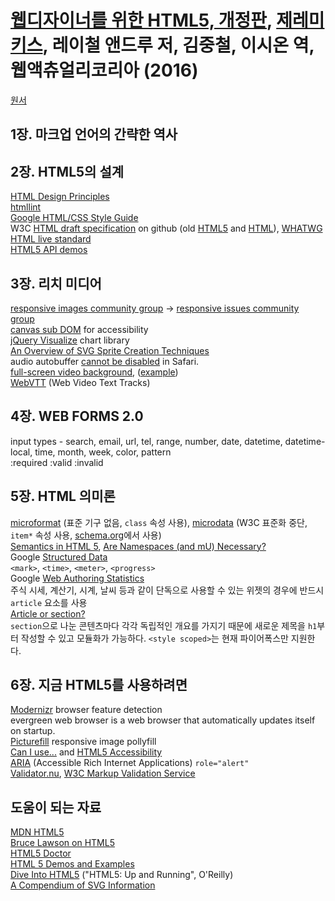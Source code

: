 # [웹디자이너를 위한 HTML5, 개정판][homepage], [제레미 키스][jeremy_keith], 레이철 앤드루 저, 김중철, 이시온 역, 웹액츄얼리코리아 (2016)

[원서][english_edition]

[homepage]: ???
[jeremy_keith]: https://adactio.com/
[english_edition]: https://abookapart.com/products/html5-for-web-designers

## 1장. 마크업 언어의 간략한 역사

## 2장. HTML5의 설계

[HTML Design Principles][html_design_principles]<br>
[htmllint][htmllint]<br>
[Google HTML/CSS Style Guide][google_html_css_style_guide]<br>
W3C [HTML draft specification][html_draft_spec] on github (old [HTML5][w3c_html5] and [HTML][w3c_html]), [WHATWG HTML live standard][whatwg_html_live_standard]<br>
[HTML5 API demos][html5_api_demos]

[html_design_principles]: https://www.w3.org/TR/html-design-principles/
[htmllint]: http://htmllint.github.io/
[google_html_css_style_guide]: https://google.github.io/styleguide/htmlcssguide.xml
[html_draft_spec]: http://w3c.github.io/html/
[w3c_html5]: https://www.w3.org/TR/html5/
[w3c_html]: https://www.w3.org/TR/html-markup/
[whatwg_html_live_standard]: https://html.spec.whatwg.org/multipage/
[html5_api_demos]: https://github.com/AurelioDeRosa/HTML5-API-demos

## 3장. 리치 미디어

[responsive images community group][responsive_images_community_group] -> [responsive issues community group][responsive_issues_community_group]<br>
[canvas sub DOM][canvas_sub_dom] for accessibility<br>
[jQuery Visualize][jquery_visualize] chart library<br>
[An Overview of SVG Sprite Creation Techniques][svg_sprite_technique]<br>
audio autobuffer [cannot be disabled][safari_audio_autobuffer] in Safari.<br>
[full-screen video background][fullscreen_video_background], ([example][video_background_example])<br>
[WebVTT][webvtt] (Web Video Text Tracks)

[responsive_images_community_group]: http://responsiveimages.org/
[responsive_issues_community_group]: http://ricg.io/
[canvas_sub_dom]: https://www.paciellogroup.com/blog/2015/02/html5-canvas-sub-dom/
[jquery_visualize]: https://www.filamentgroup.com/lab/update-to-jquery-visualize-accessible-charts-with-html5-from-designing-with.html
[svg_sprite_technique]: https://24ways.org/2014/an-overview-of-svg-sprite-creation-techniques/
[safari_audio_autobuffer]: https://bugs.webkit.org/show_bug.cgi?id=25267
[fullscreen_video_background]: https://envato.com/blog/video-background-html5-video/
[video_background_example]: http://mediaboom.com/
[webvtt]: https://developer.mozilla.org/en/docs/Web/API/Web_Video_Text_Tracks_Format

## 4장. WEB FORMS 2.0

input types - search, email, url, tel, range, number, date, datetime, datetime-local, time, month, week, color, pattern<br>
:required :valid :invalid

## 5장. HTML 의미론

[microformat][microformat] (표준 기구 없음, `class` 속성 사용), [microdata][microdata] (W3C 표준화 중단, `item*` 속성 사용, [schema.org][schema_org_with_microdata]에서 사용)<br>
[Semantics in HTML 5][html5_semantics], [Are Namespaces (and mU) Necessary?][harmful_namespace]<br>
Google [Structured Data][google_structured_data]<br>
`<mark>`, `<time>`, `<meter>`, `<progress>`<br>
Google [Web Authoring Statistics][google_web_authoring_statistics]<br>
주식 시세, 계산기, 시계, 날씨 등과 같이 단독으로 사용할 수 있는 위젯의 경우에 반드시 `article` 요소를 사용<br>
[Article or section?][article_or_section]<br>
`section`으로 나눈 콘텐츠마다 각각 독립적인 개요를 가지기 때문에 새로운 제목을 `h1`부터 작성할 수 있고 모듈화가 가능하다. `<style scoped>`는 현재 파이어폭스만 지원한다.

[microformat]: http://microformats.org/
[microdata]: https://www.w3.org/TR/microdata/
[schema_org_with_microdata]: https://schema.org/docs/gs.html
[html5_semantics]: http://alistapart.com/article/semanticsinHTML5
[harmful_namespace]: https://www.mnot.net/blog/2006/04/07/extensibility
[google_structured_data]: https://developers.google.com/search/docs/guides/intro-structured-data
[google_web_authoring_statistics]: https://developers.google.com/webmasters/state-of-the-web/
[article_or_section]: https://developers.whatwg.org/sections.html#article-or-section

## 6장. 지금 HTML5를 사용하려면

[Modernizr][modernizr] browser feature detection<br>
evergreen web browser is a web browser that automatically updates itself on startup.<br>
[Picturefill][picturefill] responsive image pollyfill<br>
[Can I use...][caniuse] and [HTML5 Accessibility][html5_accessibility]<br>
[ARIA][aria] (Accessible Rich Internet Applications) `role="alert"`<br>
[Validator.nu][validator_nu], [W3C Markup Validation Service][w3c_validator]

[modernizr]: https://modernizr.com/
[picturefill]: http://scottjehl.github.io/picturefill/
[caniuse]: http://caniuse.com/#feat=input-color
[html5_accessibility]: http://html5accessibility.com/
[aria]: https://www.w3.org/TR/wai-aria/
[validator_nu]: https://validator.nu/
[w3c_validator]: https://validator.w3.org/

## 도움이 되는 자료

[MDN HTML5][mdn_html5]<br>
[Bruce Lawson on HTML5][bruce_lawson]<br>
[HTML5 Doctor][html5doctor]<br>
[HTML 5 Demos and Examples][html5_demos]<br>
[Dive Into HTML5][dive_into_html5] ("HTML5: Up and Running", O'Reilly)<br>
[A Compendium of SVG Information][mega_list_svg_information]

[mdn_html5]: https://developer.mozilla.org/en-US/docs/Web/Guide/HTML/HTML5
[bruce_lawson]: http://brucelawson.co.uk/category/html5/
[html5doctor]: http://html5doctor.com/
[html5_demos]: http://html5demos.com/
[dive_into_html5]: http://diveintohtml5.org/
[mega_list_svg_information]: https://css-tricks.com/mega-list-svg-information/

